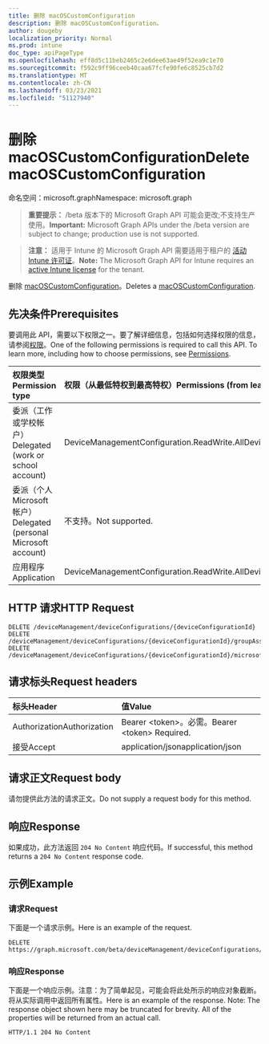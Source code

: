 ```yaml
---
title: 删除 macOSCustomConfiguration
description: 删除 macOSCustomConfiguration。
author: dougeby
localization_priority: Normal
ms.prod: intune
doc_type: apiPageType
ms.openlocfilehash: eff8d5c11beb2465c2e6dee63ae49f52ea9c1e70
ms.sourcegitcommit: f592c9ff96ceeb40caa67fcfe90fe6c8525cb7d2
ms.translationtype: MT
ms.contentlocale: zh-CN
ms.lasthandoff: 03/23/2021
ms.locfileid: "51127940"
---
```

# <a name="delete-macoscustomconfiguration"></a><span data-ttu-id="aacf5-103">删除 macOSCustomConfiguration</span><span class="sxs-lookup"><span data-stu-id="aacf5-103">Delete macOSCustomConfiguration</span></span>

<span data-ttu-id="aacf5-104">命名空间：microsoft.graph</span><span class="sxs-lookup"><span data-stu-id="aacf5-104">Namespace: microsoft.graph</span></span>

> <span data-ttu-id="aacf5-105">**重要提示：** /beta 版本下的 Microsoft Graph API 可能会更改;不支持生产使用。</span><span class="sxs-lookup"><span data-stu-id="aacf5-105">**Important:** Microsoft Graph APIs under the /beta version are subject to change; production use is not supported.</span></span>

> <span data-ttu-id="aacf5-106">**注意：** 适用于 Intune 的 Microsoft Graph API 需要适用于租户的 [活动 Intune 许可证](https://go.microsoft.com/fwlink/?linkid=839381)。</span><span class="sxs-lookup"><span data-stu-id="aacf5-106">**Note:** The Microsoft Graph API for Intune requires an [active Intune license](https://go.microsoft.com/fwlink/?linkid=839381) for the tenant.</span></span>

<span data-ttu-id="aacf5-107">删除 [macOSCustomConfiguration](../resources/intune-deviceconfig-macoscustomconfiguration.md)。</span><span class="sxs-lookup"><span data-stu-id="aacf5-107">Deletes a [macOSCustomConfiguration](../resources/intune-deviceconfig-macoscustomconfiguration.md).</span></span>

## <a name="prerequisites"></a><span data-ttu-id="aacf5-108">先决条件</span><span class="sxs-lookup"><span data-stu-id="aacf5-108">Prerequisites</span></span>
<span data-ttu-id="aacf5-p101">要调用此 API，需要以下权限之一。要了解详细信息，包括如何选择权限的信息，请参阅[权限](/graph/permissions-reference)。</span><span class="sxs-lookup"><span data-stu-id="aacf5-p101">One of the following permissions is required to call this API. To learn more, including how to choose permissions, see [Permissions](/graph/permissions-reference).</span></span>

|<span data-ttu-id="aacf5-111">权限类型</span><span class="sxs-lookup"><span data-stu-id="aacf5-111">Permission type</span></span>|<span data-ttu-id="aacf5-112">权限（从最低特权到最高特权）</span><span class="sxs-lookup"><span data-stu-id="aacf5-112">Permissions (from least to most privileged)</span></span>|
|:---|:---|
|<span data-ttu-id="aacf5-113">委派（工作或学校帐户）</span><span class="sxs-lookup"><span data-stu-id="aacf5-113">Delegated (work or school account)</span></span>|<span data-ttu-id="aacf5-114">DeviceManagementConfiguration.ReadWrite.All</span><span class="sxs-lookup"><span data-stu-id="aacf5-114">DeviceManagementConfiguration.ReadWrite.All</span></span>|
|<span data-ttu-id="aacf5-115">委派（个人 Microsoft 帐户）</span><span class="sxs-lookup"><span data-stu-id="aacf5-115">Delegated (personal Microsoft account)</span></span>|<span data-ttu-id="aacf5-116">不支持。</span><span class="sxs-lookup"><span data-stu-id="aacf5-116">Not supported.</span></span>|
|<span data-ttu-id="aacf5-117">应用程序</span><span class="sxs-lookup"><span data-stu-id="aacf5-117">Application</span></span>|<span data-ttu-id="aacf5-118">DeviceManagementConfiguration.ReadWrite.All</span><span class="sxs-lookup"><span data-stu-id="aacf5-118">DeviceManagementConfiguration.ReadWrite.All</span></span>|

## <a name="http-request"></a><span data-ttu-id="aacf5-119">HTTP 请求</span><span class="sxs-lookup"><span data-stu-id="aacf5-119">HTTP Request</span></span>
<!-- {
  "blockType": "ignored"
}
-->
``` http
DELETE /deviceManagement/deviceConfigurations/{deviceConfigurationId}
DELETE /deviceManagement/deviceConfigurations/{deviceConfigurationId}/groupAssignments/{deviceConfigurationGroupAssignmentId}/deviceConfiguration
DELETE /deviceManagement/deviceConfigurations/{deviceConfigurationId}/microsoft.graph.windowsDomainJoinConfiguration/networkAccessConfigurations/{deviceConfigurationId}
```

## <a name="request-headers"></a><span data-ttu-id="aacf5-120">请求标头</span><span class="sxs-lookup"><span data-stu-id="aacf5-120">Request headers</span></span>
|<span data-ttu-id="aacf5-121">标头</span><span class="sxs-lookup"><span data-stu-id="aacf5-121">Header</span></span>|<span data-ttu-id="aacf5-122">值</span><span class="sxs-lookup"><span data-stu-id="aacf5-122">Value</span></span>|
|:---|:---|
|<span data-ttu-id="aacf5-123">Authorization</span><span class="sxs-lookup"><span data-stu-id="aacf5-123">Authorization</span></span>|<span data-ttu-id="aacf5-124">Bearer &lt;token&gt;。必需。</span><span class="sxs-lookup"><span data-stu-id="aacf5-124">Bearer &lt;token&gt; Required.</span></span>|
|<span data-ttu-id="aacf5-125">接受</span><span class="sxs-lookup"><span data-stu-id="aacf5-125">Accept</span></span>|<span data-ttu-id="aacf5-126">application/json</span><span class="sxs-lookup"><span data-stu-id="aacf5-126">application/json</span></span>|

## <a name="request-body"></a><span data-ttu-id="aacf5-127">请求正文</span><span class="sxs-lookup"><span data-stu-id="aacf5-127">Request body</span></span>
<span data-ttu-id="aacf5-128">请勿提供此方法的请求正文。</span><span class="sxs-lookup"><span data-stu-id="aacf5-128">Do not supply a request body for this method.</span></span>

## <a name="response"></a><span data-ttu-id="aacf5-129">响应</span><span class="sxs-lookup"><span data-stu-id="aacf5-129">Response</span></span>
<span data-ttu-id="aacf5-130">如果成功，此方法返回 `204 No Content` 响应代码。</span><span class="sxs-lookup"><span data-stu-id="aacf5-130">If successful, this method returns a `204 No Content` response code.</span></span>

## <a name="example"></a><span data-ttu-id="aacf5-131">示例</span><span class="sxs-lookup"><span data-stu-id="aacf5-131">Example</span></span>

### <a name="request"></a><span data-ttu-id="aacf5-132">请求</span><span class="sxs-lookup"><span data-stu-id="aacf5-132">Request</span></span>
<span data-ttu-id="aacf5-133">下面是一个请求示例。</span><span class="sxs-lookup"><span data-stu-id="aacf5-133">Here is an example of the request.</span></span>
``` http
DELETE https://graph.microsoft.com/beta/deviceManagement/deviceConfigurations/{deviceConfigurationId}
```

### <a name="response"></a><span data-ttu-id="aacf5-134">响应</span><span class="sxs-lookup"><span data-stu-id="aacf5-134">Response</span></span>
<span data-ttu-id="aacf5-p102">下面是一个响应示例。注意：为了简单起见，可能会将此处所示的响应对象截断。将从实际调用中返回所有属性。</span><span class="sxs-lookup"><span data-stu-id="aacf5-p102">Here is an example of the response. Note: The response object shown here may be truncated for brevity. All of the properties will be returned from an actual call.</span></span>
``` http
HTTP/1.1 204 No Content
```




